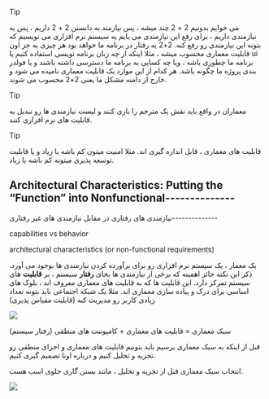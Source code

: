 >[!tip]
>می خوایم بدونیم 2 + 2 چند میشه ، پس نیازمند به دانستن 2 + 2 داریم ، پس یه نیازمندی داریم ، برای رفع این نیازمندی می یایم یه سیستم نرم افزاری می نویسیم که بتونه این نیازمندی رو رفع کنه. 2+2 یه رفتار در برنامه ما خواهد بود هر چیزی به جز اون قابلیت معماری محسوب میشه ، مثلا اینکه از چه زبان برنامه نویسی استفاده کنیم یا ui برنامه ما چطوری باشه ، ویا چه کسایی به برنامه ما دسترسی داشته باشند و یا فولدر بندی پروژه ما چگونه باشد. هر کدام از این موارد یک قابلیت معماری نامیده می شود و خارج از دامنه مشکل ما یعنی 2+2 محسوب می شوند.

>[!tip]
>معماران در واقع باید نقش یک مترجم را بازی کنند و لیست نیازمندی ها رو تبدیل به قابلیت های نرم افزاری  کنند.

>[!tip]
>قابلیت های معماری ، قابل اندازه گیری اند. مثلا امنیت میتون کم باشه یا زیاد و یا قابلیت توسعه پذیری میتونه کم باشه یا زیاد.

## Architectural Characteristics: Putting the “Function” into Nonfunctional--------------

نیازمندی های رفتاری در مقابل نیازمندی های غیر رفتاری--------------

capabilities vs behavior

architectural characteristics (or non-functional requirements)

یک معمار ، یک سیستم نرم افزاری رو برای برآورده کردن نیازمندی ها بوجود می آورد.
ذکر این نکته حائز اهمیته که برخی از نیازمندی ها بجای **رفتار** سیستم ، بر **قابلیت** های سیستم تمرکز دارد.
این قابلیت ها که به قابلیت های معماری معروف اند ، بلوک های اساسی برای درک و پیاده سازی معماری اند. مثلا یک شبکه اجتماعی باید بتونه تعداد زیادی کاربر رو مدیریت کنه (قابلیت مقیاس پذیری)

![](Pasted%20image%2020240325111642.png)

سبک معماری = قابلیت های معماری + کامپوننت های منطقی (رفتار سیستم)

قبل از اینکه به سبک معماری برسیم باید بتونیم قابلیت های معماری و اجزای منطقی رو تجزیه و تحلیل کنیم و درباره اونا تصمیم گیری کنیم.

انتخاب سبک معماری قبل از تجزیه و تحلیل ، مانند بستن گاری جلوی اسب هست.

![](Pasted%20image%2020240325112511.png)







